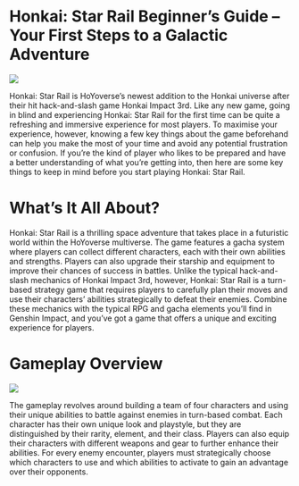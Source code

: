 # Honkai: Star Rail Beginner’s Guide – Your First Steps to a Galactic Adventure

<img src="https://news.codashop.com/ph/wp-content/uploads/sites/5/2023/05/Honkai-Star-Rail-Beginners-Guide-1024x576.jpg" style="background-position: center; background-size: cover;"/>

Honkai: Star Rail is HoYoverse’s newest addition to the Honkai universe after their hit hack-and-slash game Honkai Impact 3rd. Like any new game, going in blind and experiencing Honkai: Star Rail for the first time can be quite a refreshing and immersive experience for most players. To maximise your experience, however, knowing a few key things about the game beforehand can help you make the most of your time and avoid any potential frustration or confusion. If you’re the kind of player who likes to be prepared and have a better understanding of what you’re getting into, then here are some key things to keep in mind before you start playing Honkai: Star Rail.

# What’s It All About?

Honkai: Star Rail is a thrilling space adventure that takes place in a futuristic world within the HoYoverse multiverse. The game features a gacha system where players can collect different characters, each with their own abilities and strengths. Players can also upgrade their starship and equipment to improve their chances of success in battles. Unlike the typical hack-and-slash mechanics of Honkai Impact 3rd, however, Honkai: Star Rail is a turn-based strategy game that requires players to carefully plan their moves and use their characters’ abilities strategically to defeat their enemies. Combine these mechanics with the typical RPG and gacha elements you’ll find in Genshin Impact, and you’ve got a game that offers a unique and exciting experience for players.

# Gameplay Overview

<img src="https://news.codashop.com/ph/wp-content/uploads/sites/5/2023/05/Bronya-Honkai-Star-Rail.png" style="background-position: center; background-size: cover;"/>

The gameplay revolves around building a team of four characters and using their unique abilities to battle against enemies in turn-based combat. Each character has their own unique look and playstyle, but they are distinguished by their rarity, element, and their class. Players can also equip their characters with different weapons and gear to further enhance their abilities. For every enemy encounter, players must strategically choose which characters to use and which abilities to activate to gain an advantage over their opponents.
